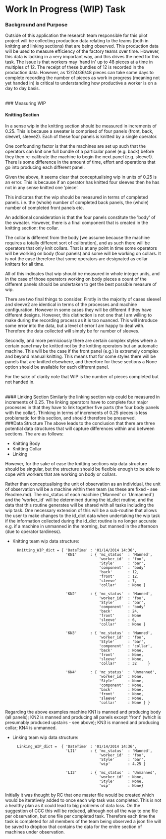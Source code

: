# Work In Progress (WIP) Task

### Background and Purpose
Outside of this application the research team responsible for this pilot project will be collecting production data relating to the teams (both in knitting and linking sections) that are being observed. This production data will be used to measure efficiency of the factory teams over time. However, this data is lacking in a very important way, and this drives the need for this task. The issue is that workers may 'hand in' up to 48 pieces at a time in multiples of 12. The receipt of these bundles of 12 is recorded in the production data. However, as 12/24/36/48 pieces can take some days to complete recording the number of pieces as work in progress (meaning not yet handed in) is critical to understanding how productive a worker is on a day to day basis. 

<br />
### Measuring WIP

#### Knitting Section
In a sense wip in the knitting section should be measured in increments of 0.25. This is because a sweater is comprised of four panels (front, back, sleeve1, sleeve2). Each of these four panels is knitted by a single operator. 

One confounding factor is that the machines are set up such that the operators can knit one full bundle of a particular panel (e.g. back) before they then re-calibrate the machine to begin the next panel (e.g. sleeve1). There is some difference in the amount of time, effort and operations that go into producing each different panel. 

Given the above, it seems clear that conceptualising wip in units of 0.25 is an error. This is because if an operator has knitted four sleeves then he has not in any sense knitted one 'piece'. 

This indicates that the wip should be measured in terms of completed panels. i.e. the (whole) number of completed back panels, the (whole) number of completed front panels etc.

An additional consideration is that the four panels constitute the 'body' of the sweater. However, there is a final component that is created in the knitting section: the collar. 

The collar is different from the body [we assume because the machine requires a totally different sort of calibration], and as such there will be operators that only knit collars. That is at any point in time some operators will be working on body (four panels) and some will be working on collars. It is not the case therefore that some operators are designated as collar knitters for all time. 

All of this indicates that wip should be measured in whole integer units, and in the case of those operators working on body pieces a count of the different panels should be undertaken to get the best possible measure of wip.

There are two final things to consider. Firstly in the majority of cases sleeve1 and sleeve2 are identical in terms of the processes and machine configuration. However in some cases they will be different if they have different designs. However, this distinction is not one that I am willing to make during the recording process as it is too nuanced. This will introduce some error into the data, but a level of error I am happy to deal with. Therefore the data collected will simply be for number of sleeves. 

Secondly, and more perniciously there are certain complex styles where a certain panel may be knitted not by the knitting operators but an automatic machine. This will be the case if the front panel (e.g.) is extremely complex and beyond manual knitting. This means that for some styles there will be panels that are knitted elsewhere, and therefore for these sections a None option should be available for each different panel. 

For the sake of clarity note that WIP is the number of pieces completed but not handed in.

<br />
#### Linking Section
Similarly the linking section wip could be measured in increments of 0.25. The linking operators have to complete four major processes in that they have to link together five parts (the four body panels with the collar). Thinking in terms of increments of 0.25 pieces is less problematic for this section, and should therefore be preserved. 

<br />
###Data Structure
The above leads to the conclusion that there are three potential data structures that will capture differences within and between sections. The are as follows:

+ Knitting Body
+ Knitting Collar
+ Linking

However, for the sake of ease the knitting sections wip data structure should be singular, but the structure should be flexible enough to be able to cope with workers that are working on body or collars. 

Rather than conceptualising the unit of observation as an individual, the unit of observation will be a machine within then team (as these are fixed - see Readme.md). The mc_status of each machine ('Manned' or 'Unmanned') and the 'worker_id' will be determined during the id_dict routine, and the data that this routine generates will be shared with all tasks including the wip task. One necessary extension of this will be a sub-routine that allows the user to make changes to the id_dict data when undertaking the wip task if the information collected during the id_dict routine is no longer accurate e.g. if a machine in unmanned in the morning, but manned in the afternoon (due to operator tardiness).

* Knitting team wip data structure:

		Knitting_WIP_dict = { 'DateTime' : '01/14/2014 14:36',
							  'KN1'      : { 'mc_status'  : 'Manned',
											 'worker_id'  : 'foo',
											 'Style'      : 'bar',
											 'component'  : 'body'
											 'back' 	  : 12,
											 'front'	  : 12,
											 'sleeve'	  : 7,
											 'collar'	  : None }
											 
							  'KN2'      : { 'mc_status'  : 'Manned',
											 'worker_id'  : 'foo',
											 'Style'      : 'bar',
											 'component'  : 'body'
											 'back' 	  : 24,
											 'front'	  : None
											 'sleeve'	  : 6,
											 'collar'	  : None }
								   
							  'KN3'	     : { 'mc_status'  : 'Manned',
											 'worker_id'  : 'foo',
											 'Style'      : 'bar',
											 'component'  : 'collar',
											 'back' 	  : None,
											 'front'	  : None,
											 'sleeve'	  : None,
											 'collar'	  : 32 	   }
								   								   
							  'KN4'	     : { 'mc_status'  : 'Unmanned',
											 'worker_id'  : None,
											 'Style'      : None,
											 'component'  : None,
											 'back' 	  : None,
											 'front'	  : None,
											 'sleeve'	  : None,
											 'collar'	  : None } }

Regarding the above examples machine KN1 is manned and producing body (all panels); KN2 is manned and producing all panels except 'front' (which is presumably produced upstairs - see above); KN3 is manned and producing collar; KN4 is unmanned. 

											 
* Linking team wip data structure: 

		Linking_WIP_dict =  { 'DateTime' : '01/14/2014 14:36',
							  'LI1'      : { 'mc_status'  : 'Manned',
											 'worker_id'  : 'foo',
											 'Style'      : 'bar',
											 'wip'	      : 4.25 }

							  'LI2'      : { 'mc_status'  : 'Unmanned',
											 'worker_id'  : None,
											 'Style'      : None,
											 'wip'	      : None}

Initially it was thought by RC that one master file would be created which would be iteratively added to once each wip task was completed. This is not a healthy plan as it could lead to big problems of data loss. On the suggestion of CCC this will be reduced, although not all the way to one file per observation, but one file per completed task. Therefore each time the task is completed for all members of the team being observed a json file will be saved to dropbox  that contains the data for the enitre section of machines under observation. 
											 
											 
											 